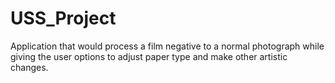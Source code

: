 # USS_Project
Application that would process a film negative to a normal photograph while giving the user options to adjust paper type and make other artistic changes.

